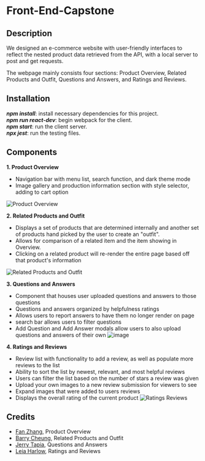 # Front-End-Capstone

## **Description**

We designed an e-commerce website with user-friendly interfaces to reflect the nested product data retrieved from the API, with a local server to post and get requests.  

The webpage mainly consists four sections: Product Overview, Related Products and Outfit, Questions and Answers, and Ratings and Reviews.

## **Installation**
**_npm install_**: install necessary dependencies for this project.<br>
**_npm run react-dev_**: begin webpack for the client.<br>
**_npm start_**: run the client server.<br>
**_npx jest_**: run the testing files.<br>

## **Components**

**1. Product Overview**
  - Navigation bar with menu list, search function, and dark theme mode
  - Image gallery and production information section with style selector, adding to cart option
  
  ![Product Overview](https://user-images.githubusercontent.com/26387488/172020601-c541f147-b469-4095-8438-896c977d0823.png)

**2. Related Products and Outfit**
  - Displays a set of products that are determined internally and another set of products hand picked by the user to create an "outfit".
  - Allows for comparison of a related item and the item showing in Overview.
  - Clicking on a related product will re-render the entire page based off that product's information
  
  ![Related Products and Outfit](https://user-images.githubusercontent.com/99494242/172021736-c3541119-a31b-4fda-b4c9-a57a48f919e0.png)

**3. Questions and Answers**
  - Component that houses user uploaded questions and answers to those questions
  - Questions and answers organized by helpfulness ratings
  - Allows users to report answers to have them no longer render on page
  - search bar allows users to filter questions
  - Add Question and Add Answer modals allow users to also upload questions and answers of their own
  ![image](https://user-images.githubusercontent.com/94881840/172021395-9b0f389c-a837-417d-b79f-ed7fe7d5a7df.png)
  
**4. Ratings and Reviews**
  - Review list with functionality to add a review, as well as populate more reviews to the list
  - Ability to sort the list by newest, relevant, and most helpful reviews
  - Users can filter the list based on the number of stars a review was given
  - Upload your own images to a new review submission for viewers to see
  - Expand images that were added to users reviews
  - Displays the overall rating of the current product
  ![Ratings   Reviews](https://user-images.githubusercontent.com/93555749/172021608-6c408683-3efc-4f7b-bdee-37e34917273c.jpg)

## **Credits**
- [Fan Zhang](https://github.com/AliciaFZhang), Product Overview
- [Barry Cheung](https://github.com/bleecheung), Related Products and Outfit
- [Jerry Tapia](https://github.com/jerrytapia), Questions and Answers
- [Leia Harlow](https://github.com/leiaHarlow), Ratings and Reviews



